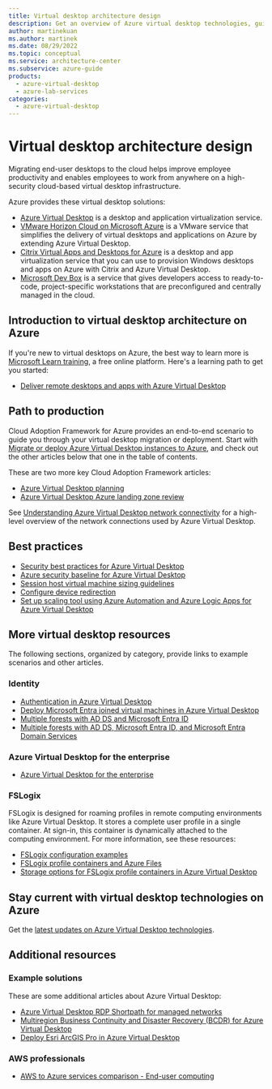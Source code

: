 ```yaml
---
title: Virtual desktop architecture design
description: Get an overview of Azure virtual desktop technologies, guidance offerings, solution ideas, and reference architectures. 
author: martinekuan
ms.author: martinek
ms.date: 08/29/2022
ms.topic: conceptual
ms.service: architecture-center
ms.subservice: azure-guide
products:
  - azure-virtual-desktop
  - azure-lab-services
categories:
  - azure-virtual-desktop
---
```


# Virtual desktop architecture design

Migrating end-user desktops to the cloud helps improve employee productivity and enables employees to work from anywhere on a high-security cloud-based virtual desktop infrastructure.

Azure provides these virtual desktop solutions:

- [Azure Virtual Desktop](https://azure.microsoft.com/services/virtual-desktop) is a desktop and application virtualization service.
- [VMware Horizon Cloud on Microsoft Azure](https://azure.microsoft.com/services/virtual-desktop/vmware-horizon-cloud) is a VMware service that simplifies the delivery of virtual desktops and applications on Azure by extending Azure Virtual Desktop.
- [Citrix Virtual Apps and Desktops for Azure](https://azure.microsoft.com/services/virtual-desktop/citrix-virtual-apps-desktops-for-azure) is a desktop and app virtualization service that you can use to provision Windows desktops and apps on Azure with Citrix and Azure Virtual Desktop.
- [Microsoft Dev Box](https://azure.microsoft.com/services/dev-box) is a service that gives developers access to ready-to-code, project-specific workstations that are preconfigured and centrally managed in the cloud.

## Introduction to virtual desktop architecture on Azure

If you're new to virtual desktops on Azure, the best way to learn more is [Microsoft Learn training](/training/?WT.mc_id=learnaka), a free online platform. Here's a learning path to get you started:

- [Deliver remote desktops and apps with Azure Virtual Desktop](/training/paths/m365-wvd)

## Path to production

Cloud Adoption Framework for Azure provides an end-to-end scenario to guide you through your virtual desktop migration or deployment. Start with [Migrate or deploy Azure Virtual Desktop instances to Azure](/azure/cloud-adoption-framework/scenarios/azure-virtual-desktop), and check out the other articles below that one in the table of contents.

These are two more key Cloud Adoption Framework articles:

- [Azure Virtual Desktop planning](/azure/cloud-adoption-framework/scenarios/azure-virtual-desktop/plan)
- [Azure Virtual Desktop Azure landing zone review](/azure/cloud-adoption-framework/scenarios/azure-virtual-desktop/ready)

See [Understanding Azure Virtual Desktop network connectivity](/azure/virtual-desktop/network-connectivity?toc=/azure/architecture/toc.json&bc=/azure/architecture/_bread/toc.json) for a high-level overview of the network connections used by Azure Virtual Desktop.

## Best practices

- [Security best practices for Azure Virtual Desktop](/azure/virtual-desktop/security-guide)
- [Azure security baseline for Azure Virtual Desktop](/security/benchmark/azure/baselines/virtual-desktop-security-baseline)
- [Session host virtual machine sizing guidelines](/windows-server/remote/remote-desktop-services/virtual-machine-recs)
- [Configure device redirection](/azure/virtual-desktop/configure-device-redirections)
- [Set up scaling tool using Azure Automation and Azure Logic Apps for Azure Virtual Desktop](/azure/virtual-desktop/set-up-scaling-script)

## More virtual desktop resources

The following sections, organized by category, provide links to example scenarios and other articles.

### Identity

- [Authentication in Azure Virtual Desktop](/azure/virtual-desktop/authentication?toc=/azure/architecture/toc.json&bc=/azure/architecture/_bread/toc.json)
- [Deploy Microsoft Entra joined virtual machines in Azure Virtual Desktop](/azure/virtual-desktop/azure-ad-joined-session-hosts?toc=/azure/architecture/toc.json&bc=/azure/architecture/_bread/toc.json)
- [Multiple forests with AD DS and Microsoft Entra ID](../../example-scenario/azure-virtual-desktop/multi-forest.yml)
- [Multiple forests with AD DS, Microsoft Entra ID, and Microsoft Entra Domain Services](../../example-scenario/azure-virtual-desktop/multi-forest-azure-managed.yml)

### Azure Virtual Desktop for the enterprise

- [Azure Virtual Desktop for the enterprise](../../example-scenario/azure-virtual-desktop/azure-virtual-desktop.yml)

### FSLogix

FSLogix is designed for roaming profiles in remote computing environments like Azure Virtual Desktop. It stores a complete user profile in a single container. At sign-in, this container is dynamically attached to the computing environment. For more information, see these resources:

- [FSLogix configuration examples](/fslogix/concepts-configuration-examples)
- [FSLogix profile containers and Azure Files](/azure/virtual-desktop/fslogix-containers-azure-files?toc=/azure/architecture/toc.json&bc=/azure/architecture/_bread/toc.json)
- [Storage options for FSLogix profile containers in Azure Virtual Desktop](/azure/virtual-desktop/store-fslogix-profile?toc=/azure/architecture/toc.json&bc=/azure/architecture/_bread/toc.json)

## Stay current with virtual desktop technologies on Azure

Get the [latest updates on Azure Virtual Desktop technologies](https://azure.microsoft.com/updates/?category=windows-virtual-desktop).

## Additional resources

### Example solutions

These are some additional articles about Azure Virtual Desktop:

- [Azure Virtual Desktop RDP Shortpath for managed networks](/azure/virtual-desktop/shortpath?toc=/azure/architecture/toc.json&bc=/azure/architecture/_bread/toc.json)
- [Multiregion Business Continuity and Disaster Recovery (BCDR) for Azure Virtual Desktop](../../example-scenario/azure-virtual-desktop/azure-virtual-desktop-multi-region-bcdr.yml)
- [Deploy Esri ArcGIS Pro in Azure Virtual Desktop](../../example-scenario/data/esri-arcgis-azure-virtual-desktop.yml)

### AWS professionals

- [AWS to Azure services comparison - End-user computing](../../aws-professional/services.md#end-user-computing)
